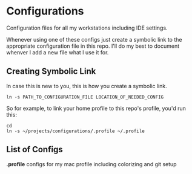 Configurations
==============

Configuration files for all my workstations including IDE settings.

Whenever using one of these configs just create a symbolic link to the appropriate
configuration file in this repo. I'll do my best to document whenver I add
a new file what I use it for.

## Creating Symbolic Link
In case this is new to you, this is how you create a symbolic link.

    ln -s PATH_TO_CONFIGURATION_FILE LOCATION_OF_NEEDED_CONFIG

So for example, to link your home profile to this repo's profile, you'd run this:

    cd
    ln -s ~/projects/configurations/.profile ~/.profile

## List of Configs

**.profile** configs for my mac profile including colorizing and git setup
